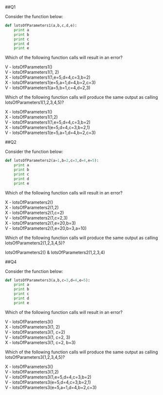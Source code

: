 ##Q1

Consider the function below:  

```python
def lotsOfParameters1(a,b,c,d,e):  
    print a  
    print b  
    print c  
    print d  
    print e  
```

Which of the following function calls will result in an error?  

V - lotsOfParameters1()  
V - lotsOfParameters1(1, 2)  
X - lotsOfParameters1(1,e=5,d=4,c=3,b=2)  
X - lotsOfParameters1(e=5,a=1,d=4,b=2,c=3)  
V - lotsOfParameters1(a=5,b=1,c=4,d=2,3)  

Which of the following function calls will produce the same output as calling lotsOfParameters1(1,2,3,4,5)?  

X - lotsOfParameters1()  
X - lotsOfParameters1(1,2)  
V - lotsOfParameters1(1,e=5,d=4,c=3,b=2)  
X - lotsOfParameters1(e=5,d=4,c=3,b=2,1)  
V - lotsOfParameters1(e=5,a=1,d=4,b=2,c=3)  

##Q2

Consider the function below:  

```python
def lotsOfParameters2(a=1,b=2,c=3,d=4,e=5):  
    print a  
    print b  
    print c  
    print d  
    print e  
```

Which of the following function calls will result in an error?  

X - lotsOfParameters2()  
X - lotsOfParameters2(1,2)  
X - lotsOfParameters2(1,c=2)  
V - lotsOfParameters2(1,c=2,3)  
X - lotsOfParameters2(1,e=20,b=3)  
V - lotsOfParameters2(1,e=20,b=3,a=10)  

Which of the following function calls will produce the same output as calling lotsOfParameters2(1,2,3,4,5)?  

lotsOfParameters2() & lotsOfParameters2(1,2,3,4)  

##Q4

Consider the function below:  

```python
def lotsOfParameters3(a,b,c=3,d=4,e=5):  
    print a  
    print b  
    print c  
    print d  
    print e  
```

Which of the following function calls will result in an error?  

V - lotsOfParameters3()  
X - lotsOfParameters3(1, 2)  
V - lotsOfParameters3(1, c=2)  
V - lotsOfParameters3(1, c=2, 3)  
X - lotsOfParameters3(1, c=2, b=3)  

Which of the following function calls will produce the same output as calling lotsOfParameters3(1,2,3,4,5)?  

X - lotsOfParameters3()  
V - lotsOfParameters3(1,2)  
V - lotsOfParameters3(1,e=5,d=4,c=3,b=2)  
V - lotsOfParameters3(e=5,d=4,c=3,b=2,1)  
V - lotsOfParameters3(e=5,a=1,d=4,b=2,c=3)  
